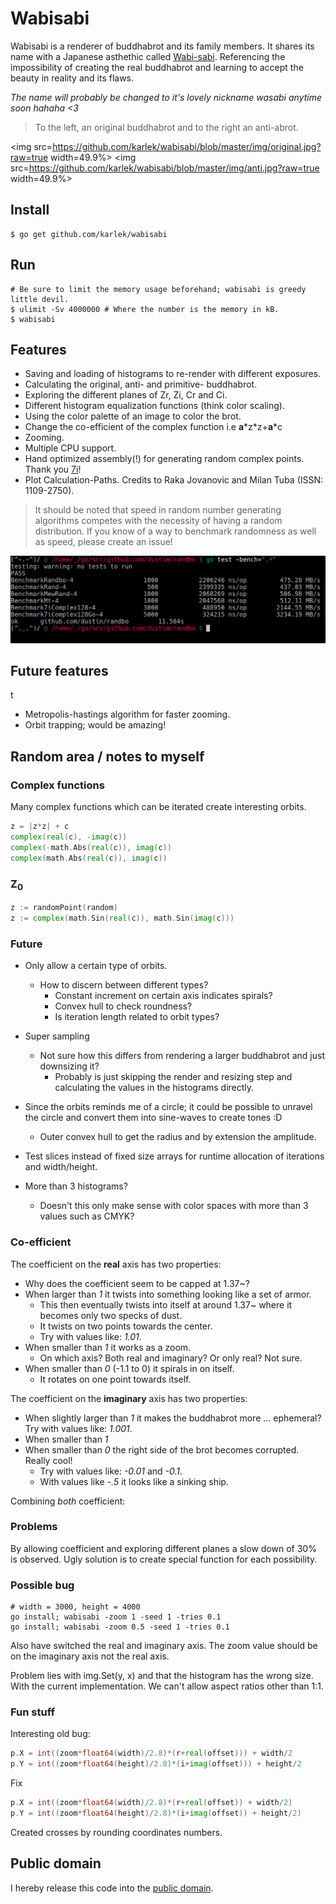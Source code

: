# Wabisabi

Wabisabi is a renderer of buddhabrot and its family members. It shares its name with a Japanese asthethic called [Wabi-sabi](https://en.wikipedia.org/wiki/Wabi-sabi). Referencing the impossibility of creating the real buddhabrot and learning to accept the beauty in reality and its flaws. 

_The name will probably be changed to it's lovely nickname wasabi anytime soon hahaha <3_

> To the left, an original buddhabrot and to the right an anti-abrot.

<img src=https://github.com/karlek/wabisabi/blob/master/img/original.jpg?raw=true width=49.9%>
<img src=https://github.com/karlek/wabisabi/blob/master/img/anti.jpg?raw=true width=49.9%>

## Install

```fish
$ go get github.com/karlek/wabisabi
```

## Run

```fish
# Be sure to limit the memory usage beforehand; wabisabi is greedy little devil.
$ ulimit -Sv 4000000 # Where the number is the memory in kB.
$ wabisabi
```

## Features

* Saving and loading of histograms to re-render with different exposures.
* Calculating the original, anti- and primitive- buddhabrot.
* Exploring the different planes of Zr, Zi, Cr and Ci.
* Different histogram equalization functions (think color scaling).
* Using the color palette of an image to color the brot.
* Change the co-efficient of the complex function i.e __a__\*z\*z+__a__\*c
* Zooming.
* Multiple CPU support. 
* Hand optimized assembly(!) for generating random complex points. Thank you [7i](https://github.com/7i)!
* Plot Calculation-Paths. Credits to Raka Jovanovic and Milan Tuba (ISSN: 1109-2750).

>It should be noted that speed in random number generating algorithms competes with the necessity of having a random distribution. If you know of a way to benchmark randomness as well as speed, please create an issue!

![Benchmark](https://github.com/karlek/wabisabi/blob/master/img/benchmark.png?raw=true)

## Future features
t
* Metropolis-hastings algorithm for faster zooming.
* Orbit trapping; would be amazing!

## Random area / notes to myself

### Complex functions

Many complex functions which can be iterated create interesting orbits. 

```go
z = |z*z| + c
complex(real(c), -imag(c))
complex(-math.Abs(real(c)), imag(c))
complex(math.Abs(real(c)), imag(c))
```

### Z<sub>0</sub>

```go
z := randomPoint(random)
z := complex(math.Sin(real(c)), math.Sin(imag(c)))
```

### Future

* Only allow a certain type of orbits. 
    - How to discern between different types?
        + Constant increment on certain axis indicates spirals?
        + Convex hull to check roundness?
        + Is iteration length related to orbit types?

* Super sampling
    - Not sure how this differs from rendering a larger buddhabrot and just downsizing it?
        + Probably is just skipping the render and resizing step and calculating the values in the histograms directly.

* Since the orbits reminds me of a circle; it could be possible to unravel the circle and convert them into sine-waves to create tones :D
    - Outer convex hull to get the radius and by extension the amplitude. 

* Test slices instead of fixed size arrays for runtime allocation of iterations and width/height.

* More than 3 histograms?
    - Doesn't this only make sense with color spaces with more than 3 values such as CMYK?

### Co-efficient

The coefficient on the __real__ axis has two properties:

* Why does the coefficient seem to be capped at 1.37~? 
* When larger than _1_ it twists into something looking like a set of armor.
    - This then eventually twists into itself at around 1.37~ where it becomes only two specks of dust.
    - It twists on two points towards the center.
    - Try with values like: _1.01_.
* When smaller than _1_ it works as a zoom. 
    - On which axis? Both real and imaginary? Or only real? Not sure.  
* When smaller than _0_ (-1.1 to 0) it spirals in on itself.
    - It rotates on one point towards itself.

The coefficient on the __imaginary__ axis has two properties:

* When slightly larger than _1_ it makes the buddhabrot more ... ephemeral? Try with values like: _1.001_.
* When smaller than _1_
* When smaller than _0_ the right side of the brot becomes corrupted. Really cool!
    - Try with values like: _-0.01_ and _-0.1_.
    - With values like _-.5_ it looks like a sinking ship.

Combining _both_ coefficient:

### Problems

By allowing coefficient and exploring different planes a slow down of 30% is observed. Ugly solution is to create special function for each possibility.

### Possible bug

```fish
# width = 3000, height = 4000
go install; wabisabi -zoom 1 -seed 1 -tries 0.1
go install; wabisabi -zoom 0.5 -seed 1 -tries 0.1
```

Also have switched the real and imaginary axis. The zoom value should be on the imaginary axis not the real axis.

Problem lies with img.Set(y, x) and that the histogram has the wrong size.
With the current implementation. We can't allow aspect ratios other than 1:1.

### Fun stuff

Interesting old bug:

```go
p.X = int((zoom*float64(width)/2.8)*(r+real(offset))) + width/2
p.Y = int((zoom*float64(height)/2.8)*(i+imag(offset))) + height/2
```

Fix
```go
p.X = int((zoom*float64(width)/2.8)*(r+real(offset)) + width/2)
p.Y = int((zoom*float64(height)/2.8)*(i+imag(offset)) + height/2)
```

Created crosses by rounding coordinates numbers.

Public domain
-------------
I hereby release this code into the [public domain](https://creativecommons.org/publicdomain/zero/1.0/).
